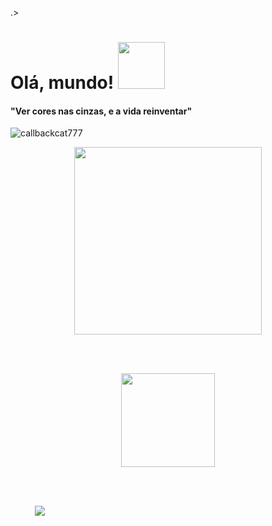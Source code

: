.><p>
  <a>
    <h1 align="left">Olá, mundo! <a href="#"><img src = "https://c.tenor.com/Uq_-tDUQlJkAAAAi/hot-beverage-joypixels.gif" width = 75px></a> </h1>
      <h4>"Ver cores nas cinzas, e a vida reinventar"</h4>
  </a>
</p>
  <p align="left"> <img src="https://komarev.com/ghpvc/?username=callbackcat777&label=Profile%20views&color=0e75b6&style=flat" alt="callbackcat777" /> </p>
  <p align="center"><img height="300px" src="https://c.tenor.com/ogsH7Ailje8AAAAM/cat-funny-cat.gif"></p>
  <p align="center">
</p>
</br>
</br>
<p align="center">
  <a href="https://github.com/anuraghazra/github-readme-stats">
    <img
      align="center" height="150px"
      src="https://github-readme-stats.vercel.app/api/top-langs/?username=bruna41&layout=compact&langs_count=7&theme=radical"
    />
  </a>
</p>
<br>
<br>
<p align="left">
    &nbsp;&nbsp;&nbsp;&nbsp;&nbsp;&nbsp;&nbsp;&nbsp;&nbsp;
    <a href="https://www.linkedin.com/in/bruna-bergami/">
        <img src="https://img.shields.io/badge/linkedin-%230077B5.svg?&style=for-the-badge&logo=linkedin&logoColor=white&link=mailto:https://www.linkedin.com/in/bruna-bergami/">
    </a>
</p>
<p align="center">
